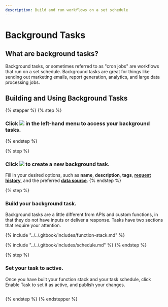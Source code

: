 ```yaml
---
description: Build and run workflows on a set schedule
---
```


# Background Tasks

## What are background tasks?

Background tasks, or sometimes referred to as "cron jobs" are workflows that run on a set schedule. Background tasks are great for things like sending out marketing emails, report generation, analytics, and large data processing jobs.

## Building and Using Background Tasks

{% stepper %}
{% step %}
### Click ![](<../../.gitbook/assets/CleanShot 2024-12-27 at 15.03.15 (2).png>) in the left-hand menu to access your background tasks.
{% endstep %}

{% step %}
### Click ![](<../../.gitbook/assets/CleanShot 2024-12-27 at 15.03.59.png>) to create a new background task.

Fill in your desired options, such as **name**, **description**, **tags**, [**request history**](../../maintenance-monitoring-and-logging/request-history.md), and the preferred [**data source**](../../the-database/database-basics/data-sources.md).
{% endstep %}

{% step %}
### Build your background task.

Background tasks are a little different from APIs and custom functions, in that they do not have inputs or deliver a response. Tasks have two sections that require your attention.

{% include "../../.gitbook/includes/function-stack.md" %}

{% include "../../.gitbook/includes/schedule.md" %}
{% endstep %}

{% step %}
### Set your task to active.

Once you have built your function stack and your task schedule, click Enable Task to set it as active, and publish your changes.

<figure><img src="../../.gitbook/assets/CleanShot 2024-12-27 at 15.09.18.png" alt=""><figcaption></figcaption></figure>


{% endstep %}
{% endstepper %}





